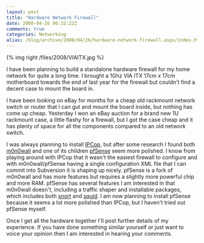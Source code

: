 ```yaml
---
layout: post
title: "Hardware Network Firewall"
date: 2008-04-26 06:32:22Z
comments: true
categories: Networking
alias: /blog/archive/2008/04/26/hardware-network-firewall.aspx/index.html
---
```


{% img right /files/2008/VIAITX.jpg %}

I have been planning to build a standalone hardware firewall for my home network for quite a long time. I brought a 1Ghz VIA ITX
17cm x 17cm motherboard towards the end of last year for the firewall but couldn't find a decent case to mount the board in.

I have been looking on eBay for months for a cheap old rackmount network switch or router that I can gut and mount the board inside,
but nothing has come up cheap. Yesterday I won an eBay auction for a brand new 1U rackmount case, a little flashy for a firewall,
but I got the case cheap and it has plenty of space for all the components compared to an old network switch.

I was always planning to install [IPCop][1], but after some research I found both [m0n0wall][2] and one of its children [pfSense][3]
seem more polished. I know from playing around with IPCop that it wasn't the easiest firewall to configure and with m0n0wall/pfSense
having a single configuration XML file that I can commit into Subversion it is shaping up nicely. pfSense is a fork of m0n0wall and
has more features but requires a slightly more powerful chip and more RAM. pfSense has several features I am interested in that m0n0wall
doesn't, including a traffic shaper and installable packages, which includes both [snort][4] and [squid][5]. I am now planning to install
pfSense because it seems a lot more polished than IPCop, but I haven't tried out pfSense myself.

Once I get all the hardware together I'll post further details of my experience. If you have done something similar yourself or just want
to voice your opinion then I am interested in hearing your comments.

[1]: http://www.ipcop.org/
[2]: http://m0n0.ch/wall/
[3]: http://www.pfsense.org/
[4]: http://www.snort.org/
[5]: http://www.squid-cache.org/
